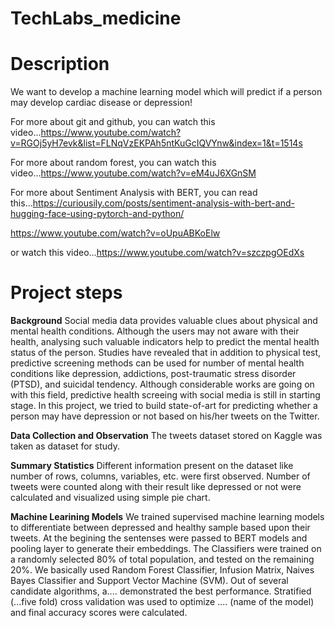# TechLabs_medicine


# Description

We want to develop a machine learning model which will predict if a person may develop cardiac disease or depression!

For more about git and github, you can watch this video...https://www.youtube.com/watch?v=RGOj5yH7evk&list=FLNqVzEKPAh5ntKuGcIQVYnw&index=1&t=1514s

For more about random forest, you can watch this video...https://www.youtube.com/watch?v=eM4uJ6XGnSM

For more about Sentiment Analysis with BERT, you can read this...https://curiousily.com/posts/sentiment-analysis-with-bert-and-hugging-face-using-pytorch-and-python/

https://www.youtube.com/watch?v=oUpuABKoElw

or watch this video...https://www.youtube.com/watch?v=szczpgOEdXs

# Project steps
**Background**
Social media data provides valuable clues about physical and mental health conditions. Although the users may not aware with their health, analysing such valuable indicators help to predict the mental health status of the person. Studies have revealed that in addition to physical test, predictive screening methods can be used for number of mental health conditions like depression, addictions, post-traumatic stress disorder (PTSD), and suicidal tendency. Although considerable works are going on with this field, predictive health screeing with social media is still in starting stage. In this project, we tried to build state-of-art for predicting whether a person may have depression or not based on his/her tweets on the Twitter.

**Data Collection and Observation**
The tweets dataset stored on Kaggle was taken as dataset for study. 

**Summary Statistics**
Different information present on the dataset like number of rows, columns, variables, etc. were first observed. Number of tweets were counted along with their result like depressed or not were calculated and visualized using simple pie chart. 

**Machine Learining Models**
We trained supervised machine learning models to differentiate between depressed and healthy sample based upon their tweets. At the begining the sentenses were passed to BERT models and pooling layer to generate their embeddings. 
The Classifiers were trained on a randomly selected 80% of total population, and tested on the remaining 20%. We basically used Random Forest Classifier, Infusion Matrix, Naives Bayes Classifier and Support Vector Machine (SVM).
Out of several candidate algorithms, a.... demonstrated the best performance. Stratified (...five fold) cross validation was used to optimize  .... (name of the model) and final accuracy scores were calculated. 
